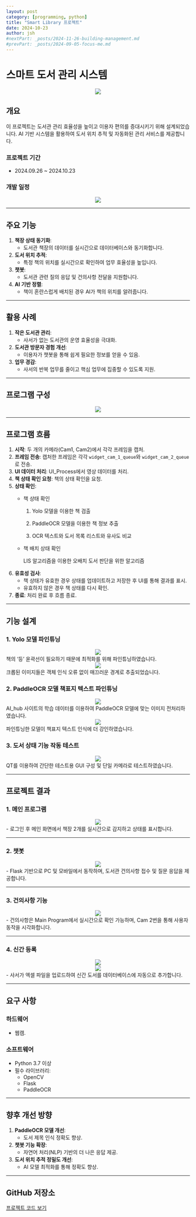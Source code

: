 ```yaml
---
layout: post
category: [programming, python]
title: "Smart Library 프로젝트"
date: 2024-10-23
author: jsh
#nextPart: _posts/2024-11-26-building-management.md
#prevPart: _posts/2024-09-05-focus-me.md
---
```


# 스마트 도서 관리 시스템
<div style="text-align: center;">
<a href="/assets/img/posts/booktell.jpg" data-lity>
  <img src="/assets/img/posts/booktell.jpg" style="width: auto; max-height: 500px;" />
</a>
</div>

## **개요**
이 프로젝트는 도서관 관리 효율성을 높이고 이용자 편의를 증대시키기 위해 설계되었습니다. AI 기반 시스템을 활용하여 도서 위치 추적 및 자동화된 관리 서비스를 제공합니다.

### **프로젝트 기간**
- 2024.09.26 ~ 2024.10.23


### **개발 일정**
<div style="text-align: center;">
<a href="/assets/img/posts/WBS.png" data-lity>
  <img src="/assets/img/posts/WBS.png" style="width: auto; max-height: 500px;" />
</a>
</div>

---

## **주요 기능**

1. **책장 상태 동기화**:
   - 도서관 책장의 데이터를 실시간으로 데이터베이스와 동기화합니다.
2. **도서 위치 추적**:
   - 특정 책의 위치를 실시간으로 확인하여 업무 효율성을 높입니다.
3. **챗봇**:
   - 도서관 관련 질의 응답 및 건의사항 전달을 지원합니다.
4. **AI 기반 정렬**:
   - 책이 혼란스럽게 배치된 경우 AI가 책의 위치를 알려줍니다.

---

## **활용 사례**
1. **작은 도서관 관리**:
   - 사서가 없는 도서관의 운영 효율성을 극대화.
2. **도서관 방문자 경험 개선**:
   - 이용자가 챗봇을 통해 쉽게 필요한 정보를 얻을 수 있음.
3. **업무 경감**:
   - 사서의 반복 업무를 줄이고 핵심 업무에 집중할 수 있도록 지원.

---

## **프로그램 구성**

<div style="text-align: center;">
<a href="/assets/img/posts/high_level_diagram.bmp" data-lity>
  <img src="/assets/img/posts/high_level_diagram.bmp" style="width: auto; max-height: 500px;" />
</a>
</div>

---

## 프로그램 흐름

1. **시작**: 두 개의 카메라(Cam1, Cam2)에서 각각 프레임을 캡처.
2. **프레임 전송**: 캡처한 프레임은 각각 `widget_cam_1_queue`와 `widget_cam_2_queue`로 전송.
3. **UI 데이터 처리**: UI_Process에서 영상 데이터를 처리.
4. **책 상태 확인 요청**: 책의 상태 확인을 요청.
5. **상태 확인**: 
   - 책 상태 확인

		1. Yolo 모델을 이용한 책 검출
		
		2. PaddleOCR 모델을 이용한 책 정보 추출
		
		3. OCR 텍스트와 도서 목록 리스트와 유사도 비교
   - 책 배치 상태 확인
   
		LIS 알고리즘을 이용한 오배치 도서 판단을 위한 알고리즘
6. **유효성 검사**:
   - 책 상태가 유효한 경우 상태를 업데이트하고 저장한 후 UI를 통해 결과를 표시.
   - 유효하지 않은 경우 책 상태를 다시 확인.
7. **종료**: 처리 완료 후 흐름 종료.

---

## **기능 설계**

### **1. Yolo 모델 파인튜닝**
<div style="text-align: center;">
<a href="/assets/img/posts/yolo.png" data-lity>
  <img src="/assets/img/posts/yolo.png" style="width: auto; max-height: 500px;" />
</a>
</div>
책의 ‘등’ 윤곽선이 필요하기 때문에 최적화를 위해 파인튜닝하였습니다.

<div style="text-align: center;">
<a href="/assets/img/posts/yolo_result.png" data-lity>
  <img src="/assets/img/posts/yolo_result.png" style="width: auto; max-height: 500px;" />
</a>
</div>
크롭된 이미지들은 객체 인식 오류 없이 매끄러운 경계로 추출되었습니다.

### **2. PaddleOCR 모델 책표지 텍스트 파인튜닝**
<div style="text-align: center;">
<a href="/assets/img/posts/ocr_pretrain.png" data-lity>
  <img src="/assets/img/posts/ocr_pretrain.png" style="width: auto; max-height: 500px;" />
</a>
</div>
AI_hub 사이트의 학습 데이터를 이용하여 PaddleOCR 모델에 맞는 이미지 전처리하였습니다.

<div style="text-align: center;">
<a href="/assets/img/posts/ocr_result.png" data-lity>
  <img src="/assets/img/posts/ocr_result.png" style="width: auto; max-height: 500px;" />
</a>
</div>
파인튜닝한 모델이 책표지 텍스트 인식에 더 강인하였습니다.

### **3. 도서 상태 기능 작동 테스트**
<div style="text-align: center;">
<a href="/assets/img/posts/function_test.png" data-lity>
  <img src="/assets/img/posts/function_test.png" style="width: auto; max-height: 500px;" />
</a>
</div>
QT를 이용하여 간단한 테스트용 GUI 구성 및 단일 카메라로 테스트하였습니다.

---

## **프로젝트 결과**

### **1. 메인 프로그램**
<div style="text-align: center;">
<a href="/assets/img/posts/MainProgram.gif" data-lity>
  <img src="/assets/img/posts/MainProgram.gif" style="width: auto; max-height: 500px;" />
</a>
</div>
- 로그인 후 메인 화면에서 책장 2개를 실시간으로 감지하고 상태를 표시합니다.

---

### **2. 챗봇**
<div style="text-align: center;">
<a href="/assets/img/posts/chatbot.gif" data-lity>
  <img src="/assets/img/posts/chatbot.gif" style="width: auto; max-height: 500px;" />
</a>
</div>
- Flask 기반으로 PC 및 모바일에서 동작하며, 도서관 건의사항 접수 및 질문 응답을 제공합니다.

---

### **3. 건의사항 기능**
<div style="text-align: center;">
<a href="/assets/img/posts/suggestions.gif" data-lity>
  <img src="/assets/img/posts/suggestions.gif" style="width: auto; max-height: 500px;" />
</a>
</div>
- 건의사항은 Main Program에서 실시간으로 확인 가능하며, Cam 2번을 통해 사용자 동작을 시각화합니다.

---

### **4. 신간 등록**
<div style="text-align: center;">
<a href="/assets/img/posts/addnewbooks.gif" data-lity>
  <img src="/assets/img/posts/addnewbooks.gif" style="width: auto; max-height: 500px;" />
</a>
</div>
<div style="text-align: center;">
<a href="/assets/img/posts/addnewbooks_db.gif" data-lity>
  <img src="/assets/img/posts/addnewbooks_db.gif" style="width: auto; max-height: 500px;" />
</a>
</div>
- 사서가 엑셀 파일을 업로드하여 신간 도서를 데이터베이스에 자동으로 추가합니다.

---

## **요구 사항**

### **하드웨어**
- 웹캠.

### **소프트웨어**
- Python 3.7 이상
- 필수 라이브러리:
  - OpenCV
  - Flask
  - PaddleOCR

---

## **향후 개선 방향**
1. **PaddleOCR 모델 개선**:
   - 도서 제목 인식 정확도 향상.
2. **챗봇 기능 확장**:
   - 자연어 처리(NLP) 기반의 더 나은 응답 제공.
3. **도서 위치 추적 정밀도 개선**:
   - AI 모델 최적화를 통해 정확도 향상.

---

## **GitHub 저장소**
[프로젝트 코드 보기](https://github.com/radon99/radon99.github.io/smartlibrary)

